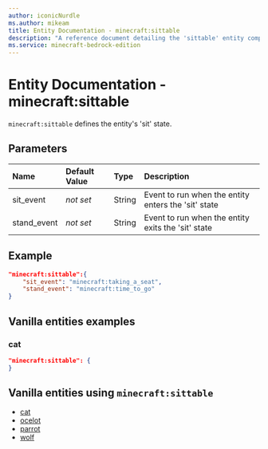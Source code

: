 ```yaml
---
author: iconicNurdle
ms.author: mikeam
title: Entity Documentation - minecraft:sittable
description: "A reference document detailing the 'sittable' entity component"
ms.service: minecraft-bedrock-edition
---
```


# Entity Documentation - minecraft:sittable

`minecraft:sittable` defines the entity's 'sit' state.

## Parameters

|Name |Default Value  |Type  |Description  |
|:----------|:----------|:----------|:----------|
| sit_event| *not set*| String| Event to run when the entity enters the 'sit' state |
| stand_event| *not set*| String| Event to run when the entity exits the 'sit' state |

## Example

```json
"minecraft:sittable":{
    "sit_event": "minecraft:taking_a_seat",
    "stand_event": "minecraft:time_to_go"
}
```

## Vanilla entities examples

### cat

```json
"minecraft:sittable": {
}
```

## Vanilla entities using `minecraft:sittable`

- [cat](../../../../Source/VanillaBehaviorPack_Snippets/entities/cat.md)
- [ocelot](../../../../Source/VanillaBehaviorPack_Snippets/entities/ocelot.md)
- [parrot](../../../../Source/VanillaBehaviorPack_Snippets/entities/parrot.md)
- [wolf](../../../../Source/VanillaBehaviorPack_Snippets/entities/wolf.md)
